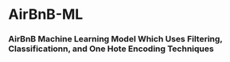 # AirBnB-ML
### AirBnB Machine Learning Model Which Uses Filtering, Classificationn, and One Hote Encoding Techniques
